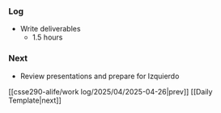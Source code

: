 ### Log
- Write deliverables
	- 1.5 hours
### Next
- Review presentations and prepare for Izquierdo

[[csse290-alife/work log/2025/04/2025-04-26|prev]] [[Daily Template|next]]